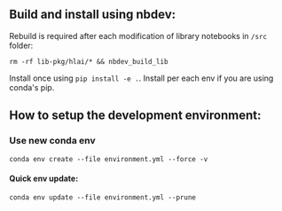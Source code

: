 ## Build and install using nbdev:

Rebuild is required after each modification of library notebooks in `/src` folder:

`rm -rf lib-pkg/hlai/* && nbdev_build_lib`

Install once using `pip install -e .`. Install per each env if you are using conda's pip.

## How to setup the development environment:

### Use new conda env

`conda env create --file environment.yml --force -v`

#### Quick env update:

`conda env update --file environment.yml --prune`